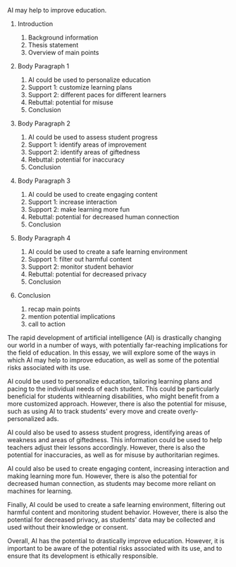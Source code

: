 AI may help to improve education.

1. Introduction
    1. Background information 
    2. Thesis statement
    3. Overview of main points

2. Body Paragraph 1
    1. AI could be used to personalize education 
    2. Support 1: customize learning plans
    3. Support 2: different paces for different learners
    4. Rebuttal: potential for misuse
    5. Conclusion

3. Body Paragraph 2
    1. AI could be used to assess student progress
    2. Support 1: identify areas of improvement
    3. Support 2: identify areas of giftedness
    4. Rebuttal: potential for inaccuracy
    5. Conclusion

4. Body Paragraph 3
    1. AI could be used to create engaging content
    2. Support 1: increase interaction
    3. Support 2: make learning more fun
    4. Rebuttal: potential for decreased human connection
    5. Conclusion

5. Body Paragraph 4
    1. AI could be used to create a safe learning environment
    2. Support 1: filter out harmful content
    3. Support 2: monitor student behavior
    4. Rebuttal: potential for decreased privacy
    5. Conclusion

6. Conclusion
    1. recap main points
    2. mention potential implications
    3. call to action

The rapid development of artificial intelligence (AI) is drastically changing our world in a number of ways, with potentially far-reaching implications for the field of education. In this essay, we will explore some of the ways in which AI may help to improve education, as well as some of the potential risks associated with its use.

AI could be used to personalize education, tailoring learning plans and pacing to the individual needs of each student. This could be particularly beneficial for students withlearning disabilities, who might benefit from a more customized approach. However, there is also the potential for misuse, such as using AI to track students' every move and create overly-personalized ads.

AI could also be used to assess student progress, identifying areas of weakness and areas of giftedness. This information could be used to help teachers adjust their lessons accordingly. However, there is also the potential for inaccuracies, as well as for misuse by authoritarian regimes.

AI could also be used to create engaging content, increasing interaction and making learning more fun. However, there is also the potential for decreased human connection, as students may become more reliant on machines for learning.

Finally, AI could be used to create a safe learning environment, filtering out harmful content and monitoring student behavior. However, there is also the potential for decreased privacy, as students' data may be collected and used without their knowledge or consent.

Overall, AI has the potential to drastically improve education. However, it is important to be aware of the potential risks associated with its use, and to ensure that its development is ethically responsible.